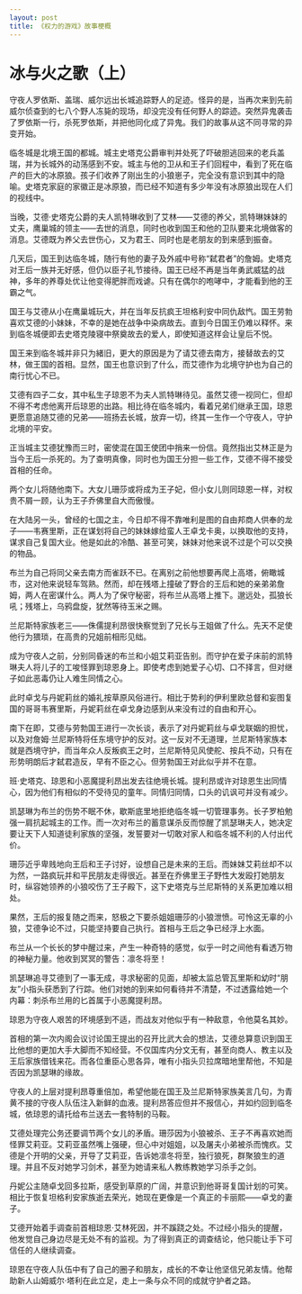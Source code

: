 ```yaml
---
layout: post
title: 《权力的游戏》故事梗概
---
```


# 冰与火之歌（上）

守夜人罗依斯、盖瑞、威尔远出长城追踪野人的足迹。怪异的是，当再次来到先前威尔侦查到的七八个野人冻毙的现场，却没完没有任何野人的踪迹。突然异鬼袭击了罗依斯一行，杀死罗依斯，并把他同化成了异鬼。我们的故事从这不同寻常的异变开始。

临冬城是北境王国的都城。城主史塔克公爵审判并处死了吓破胆逃回来的老兵盖瑞，并为长城外的动荡感到不安。城主与他的卫从和王子们回程中，看到了死在临产的巨大的冰原狼。孩子们收养了刚出生的小狼崽子，完全没有意识到其中的隐喻。史塔克家庭的家徽正是冰原狼，而已经不知道有多少年没有冰原狼出现在人们的视线中。

当晚，艾德·史塔克公爵的夫人凯特琳收到了艾林——艾德的养父，凯特琳妹妹的丈夫，鹰巢城的领主——去世的消息，同时也收到国王和他的卫队要来北境做客的消息。艾德既为养父去世伤心，又为君王、同时也是老朋友的到来感到振奋。

几天后，国王到达临冬城，随行有他的妻子及外戚中号称“弑君者”的詹姆。史塔克对王后一族并无好感，但仍以臣子礼节接待。国王已经不再是当年勇武威猛的战神，多年的养尊处优让他变得肥胖而戏谑。只有在偶尔的咆哮中，才能看到他的王霸之气。

国王与艾德从小在鹰巢城玩大，并在当年反抗疯王坦格利安中同仇敌忾。国王劳勃喜欢艾德的小妹妹，不幸的是她在战争中染病故去。直到今日国王仍难以释怀。来到临冬城便即去史塔克陵寝中祭奠故去的爱人，即使知道这样会让皇后不悦。

国王来到临冬城并非只为緒旧，更大的原因是为了请艾德去南方，接替故去的艾林，做王国的首相。显然，国王也意识到了什么，而艾德作为北境守护也为自己的南行忧心不已。

艾德有四子二女，其中私生子琼恩不为夫人凯特琳待见。虽然艾德一视同仁，但却不得不考虑他离开后琼恩的出路。相比待在临冬城内，看着兄弟们继承王国，琼恩更愿意追随艾德的兄弟——班扬去长城，放弃一切，终其一生作一个守夜人，守护北境的平安。

正当城主艾德犹豫而三时，密使混在国王使团中捎来一份信。竟然指出艾林正是为当今王后一杀死的。为了查明真像，同时也为国王分担一些工作，艾德不得不接受首相的任命。

两个女儿将随他南下。大女儿珊莎或将成为王子妃，但小女儿则同琼恩一样，对权贵不屑一顾，认为王子乔佛里自大而傲慢。

在大陆另一头，曾经的七国之主，今日却不得不靠唯利是图的自由邦商人供奉的龙子——韦赛里斯，正在谋划将自己的妹妹嫁给蛮人王卓戈卡奥，以换取他的支持，谋求自己复国大业。他是如此的冷酷、甚至可笑，妹妹对他来说不过是个可以交换的物品。

布兰为自己将同父亲去南方而雀跃不已。在离别之前他想要再爬上高塔，俯瞰城市，这对他来说轻车驾熟。然而，却在残塔上撞破了野合的王后和她的亲弟弟詹姆，两人在密谋什么。两人为了保守秘密，将布兰从高塔上推下。邈远处，孤狼长吼；残塔上，乌鸦盘旋，犹然等待玉米之赐。

兰尼斯特家族老三——侏儒提利昂很快察觉到了兄长与王姐做了什么。先天不足使他行为猥琐，在高贵的兄姐前相形见绌。

成为守夜人之前，分别同昏迷的布兰和小姐艾莉亚告别。而守护在爱子床前的凯特琳夫人将儿子的工唆怪罪到琼恩身上。即使考虑到她爱子心切、口不择言，但对继子如此恶毒仍让人难生同情之心。

此时卓戈与丹妮莉丝的婚礼按草原风俗进行。相比于势利的伊利里欧总督和妄图复国的哥哥韦赛里斯，丹妮莉丝在卓戈身边感到从来没有过的自由和开心。

南下在即，艾德与劳勃国王进行一次长谈，表示了对丹妮莉丝与卓戈联姻的担忧，以及对詹姆·兰尼斯特将任东境守护的反对。这一反对不无道理，兰尼斯特家族本就是西境守护，而当年众人反叛疯王之时，兰尼斯特见风使舵、按兵不动，只有在形势明朗后才弑君造反，早有不臣之心。但劳勃国王对此似乎并不在意。

班·史塔克、琼恩和小恶魔提利昂出发去往绝境长城。提利昂或许对琼恩生出同情心，因为他们有相似的不受待见的童年。同情归同情，口头的讥讽可并没有减少。

凯瑟琳为布兰的伤势不眠不休，歇斯底里地拒绝临冬城一切管理事务。长子罗柏勉强一肩抗起城主的工作。而一次对布兰的蓄意谋杀反而惊醒了凯瑟琳夫人，她决定要让天下人知道徒利家族的坚强，发誓要对一切敢对家人和临冬城不利的人付出代价。

珊莎近乎卑贱地向王后和王子讨好，设想自己是未来的王后。而妹妹艾莉丝却不以为然，一路疯玩并和平民朋友走得很近。甚至在乔佛里王子野性大发殴打她朋友时，纵容她领养的小狼咬伤了王子殿下，这下史塔克与兰尼斯特的关系更加难以相处。

果然，王后的报复随之而来，怒极之下要杀姐姐珊莎的小狼泄愤。可怜这无辜的小狼，艾德争论不过，只能坚持要自己执行。首相与王后之争已经浮上水面。

布兰从一个长长的梦中醒过来，产生一种奇特的感觉，似乎一时之间他有看透万物的神秘力量。他收到冥冥的警告：凛冬将至！

凯瑟琳追寻艾德到了一事无成，寻求秘密的见面，却被太监总管瓦里斯和幼时“朋友”小指头获悉到了行踪。他们对她的到来如何看待并不清楚，不过透露给她一个内幕：刺杀布兰用的匕首属于小恶魔提利昂。

琼恩为守夜人艰苦的环境感到不适，而战友对他似乎有一种敌意，令他莫名其妙。

首相的第一次内阁会议讨论国王提出的召开比武大会的想法，艾德总算意识到国王比他想的更加大手大脚而不知经营。不仅国库内分文无有，甚至向商人、教主以及王后家族借钱来花。而各位重臣心思各异，唯有小指头贝拉席暗地里帮他，不知是否因为凯瑟琳的缘故。

守夜人的上层对提利昂尊重倍加，希望他能在国王及兰尼斯特家族美言几句，为青黄不接的守夜人队伍注入新鲜的血液。提利昂答应但并不报信心，并如约回到临冬城，依琼恩的请托给布兰送去一套特制的马鞍。

艾德处理完公务还要调节两个女儿的矛盾。珊莎因为小狼被杀、王子不再喜欢她而怪罪艾莉亚。艾莉亚虽然嘴上强硬，但心中对姐姐，以及屠夫小弟被杀而愧疚。艾德是个开明的父亲，开导了艾莉亚，告诉她凛冬将至，独行狼死，群聚狼生的道理。并且不反对她学习剑术，甚至为她请来私人教练教她学习杀手之剑。

丹妮公主随卓戈回多拉斯，感受到草原的广阔，并意识到他哥哥复国计划的可笑。相比于恢复坦格利安家族逝去荣光，她现在更像是一个真正的卡丽熙——卓戈的妻子。

艾德开始着手调查前首相琼恩·艾林死因，并不蹊跷之处。不过经小指头的提醒，他发觉自己身边尽是无处不有的监视。为了得到真正的调查结论，他只能让手下可信任的人继续调查。

琼恩在守夜人队伍中有了自己的圈子和朋友，成长的不幸让他坚信兄弟友情。他帮助新人山姆威尔·塔利在此立足，走上一条与众不同的成就守护者之路。

